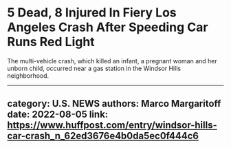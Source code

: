 # 5 Dead, 8 Injured In Fiery Los Angeles Crash After Speeding Car Runs Red Light

The multi-vehicle crash, which killed an infant, a pregnant woman and her unborn child, occurred near a gas station in the Windsor Hills neighborhood.

---
category: U.S. NEWS
authors: Marco Margaritoff
date: 2022-08-05
link: https://www.huffpost.com/entry/windsor-hills-car-crash_n_62ed3676e4b0da5ec0f444c6
---
